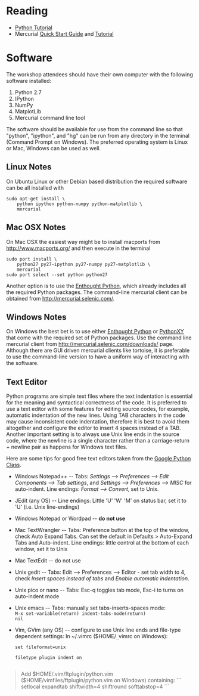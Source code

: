 # Reading #

  * [Python Tutorial](http://docs.python.org/2/tutorial/)
  * Mercurial [Quick Start Guide](http://mercurial.selenic.com/quickstart/) and [Tutorial](http://hginit.com/)

# Software #

The workshop attendees should have their own computer with
the following software installed:

  1. Python 2.7
  1. IPython
  1. NumPy
  1. MatplotLib
  1. Mercurial command line tool

The software should be available for use from the command line so that "python", "ipython",
and "hg" can be run from any directory in the terminal (Command Prompt on Windows).  The preferred operating system is Linux or Mac, Windows can be used as well.

## Linux Notes ##

On Ubuntu Linux or other Debian based distribution the required software can be all installed with
```
sudo apt-get install \
    python ipython python-numpy python-matplotlib \
    mercurial
```

## Mac OSX Notes ##

On Mac OSX the easiest way might be to install macports from http://www.macports.org/ and then execute
in the terminal
```
sudo port install \
    python27 py27-ipython py27-numpy py27-matplotlib \
    mercurial
sudo port select --set python python27
```

Another option is to use the [Enthought Python](https://www.enthought.com/products/epd/), which already includes all the required Python packages.  The command-line mercurial client can be obtained from http://mercurial.selenic.com/.

## Windows Notes ##

On Windows the best bet is to use either [Enthought Python](https://www.enthought.com/products/epd/) or
[PythonXY](https://code.google.com/p/pythonxy/) that come with the required set of Python packages.
Use the command line mercurial client from http://mercurial.selenic.com/downloads/ page.  Although there are GUI driven mercurial clients like tortoise, it is preferable to use the command-line version to have a uniform way of interacting with the software.

## Text Editor ##

Python programs are simple text files where the text indentation is essential for the meaning and syntactical correctness of the code.  It is preferred to use a text editor with some features for editing source codes, for example, automatic indentation of the new lines.
Using TAB characters in the code may cause inconsistent code indentation,
therefore it is best to avoid them altogether and configure the editor to
insert 4 spaces instead of a TAB.  Another important setting is to always use
Unix line ends in the source code, where the newline is a single character rather than a carriage-return + newline pair as happens for Windows text files.

Here are some tips for good free text editors taken from the
[Google Python Class](https://developers.google.com/edu/python/).

  * Windows Notepad++ -- Tabs: _Settings --> Preferences --> Edit Components --> Tab settings_, and _Settings --> Preferences --> MISC_ for auto-indent. Line endings: _Format --> Convert_, set to Unix.

  * JEdit (any OS) -- Line endings: Little 'U' 'W' 'M' on status bar, set it to 'U' (i.e. Unix line-endings)

  * Windows Notepad or Wordpad -- **do not use**

  * Mac TextWrangler -- Tabs: Preference button at the top of the window, check Auto Expand Tabs. Can set the default in Defaults > Auto-Expand Tabs and Auto-indent. Line endings: little control at the bottom of each window, set it to Unix

  * Mac TextEdit -- do not use

  * Unix gedit -- Tabs: Edit --> Preferences --> Editor - set tab width to 4, check _Insert spaces instead of tabs_ and _Enable automatic indentation_.

  * Unix pico or nano -- Tabs: Esc-q toggles tab mode, Esc-i to turns on auto-indent mode

  * Unix emacs -- Tabs: manually set tabs-inserts-spaces mode:<br> <code>M-x set-variable(return) indent-tabs-mode(return) nil</code></li></ul>

<ul><li>Vim, GVim (any OS) -- configure to use Unix line ends and file-type dependent settings: In ~/.vimrc ($HOME/<code>_</code>vimrc on Windows):<br>
<pre><code>set fileformat=unix<br>
filetype plugin indent on<br>
</code></pre>
</li></ul><blockquote>Add $HOME/.vim/ftplugin/python.vim ($HOME/vimfiles/ftplugin/python.vim on Windows) containing:
```
setlocal expandtab shiftwidth=4 shiftround softtabstop=4
```